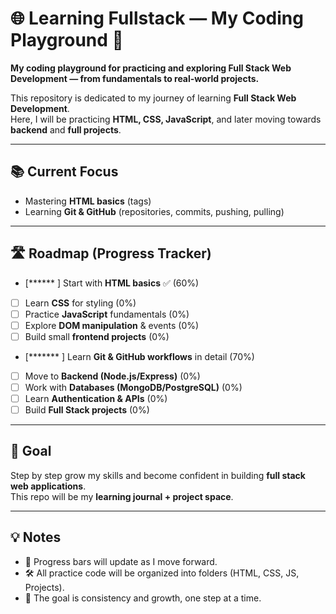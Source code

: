 # 🌐 Learning Fullstack — My Coding Playground 🚀

**My coding playground for practicing and exploring Full Stack Web Development — from fundamentals to real-world projects.**

This repository is dedicated to my journey of learning **Full Stack Web Development**.  
Here, I will be practicing **HTML, CSS, JavaScript**, and later moving towards **backend** and **full projects**.  

---

## 📚 Current Focus
- Mastering **HTML basics** (tags)  
- Learning **Git & GitHub** (repositories, commits, pushing, pulling)  

---

## 🛣️ Roadmap (Progress Tracker)

- [******    ] Start with **HTML basics** ✅ (60%)  
- [          ] Learn **CSS** for styling (0%)  
- [          ] Practice **JavaScript** fundamentals (0%)  
- [          ] Explore **DOM manipulation** & events (0%)  
- [          ] Build small **frontend projects** (0%)  
- [*******   ] Learn **Git & GitHub workflows** in detail (70%)  
- [          ] Move to **Backend (Node.js/Express)** (0%)  
- [          ] Work with **Databases (MongoDB/PostgreSQL)** (0%)  
- [          ] Learn **Authentication & APIs** (0%)  
- [          ] Build **Full Stack projects** (0%)  

---

## 🌱 Goal
Step by step grow my skills and become confident in building **full stack web applications**.  
This repo will be my **learning journal + project space**.  

---

## 💡 Notes
- 📌 Progress bars will update as I move forward.  
- 🛠️ All practice code will be organized into folders (HTML, CSS, JS, Projects).  
- 🚀 The goal is consistency and growth, one step at a time.  
